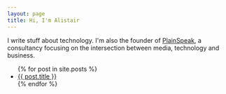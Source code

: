 ```yaml
---
layout: page
title: Hi, I'm Alistair
---
```


I write stuff about technology. I'm also the founder of [PlainSpeak](https://www.plainspeak.co.za/), a consultancy focusing on the intersection between media, technology and business. 


<ul>
  {% for post in site.posts %}
    <li>
      <a href="{{ post.url }}">{{ post.title }}</a>
    </li>
  {% endfor %}
</ul>
